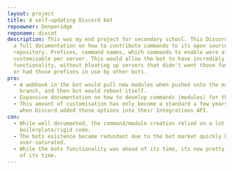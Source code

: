 ```yaml
---
layout: project
title: A self-updating Discord bot
repoowner: Denperidge
reponame: discat
description: This was my end project for secondary school. This Discord bot has
  a full documentation on how to contribute commands to its open source module
  repository. Prefixes, command names, which commands to enable were all
  customisable per server. This would allow the bot to have incredibly specific
  functionality, without bloating up servers that didn't want those functions,
  or had those prefixes in use by other bots.
pro:
  - A webhook in the bot would pull new modules when pushed onto the main
    branch, and then bot would reboot itself.
  - Expansive documentation on how to develop commands (modules) for the bot.
  - This amount of customisation has only become a standard a few years later,
    when Discord added those options into their Integrations API.
con:
  - While well documented, the command/module creation relied on a lot of
    boilerplate/rigid code.
  - The bots existence became redundant due to the bot market quickly becoming
    over-saturated.
  - While the bots functionality was ahead of its time, its now pretty current
    of its time.
---
```

